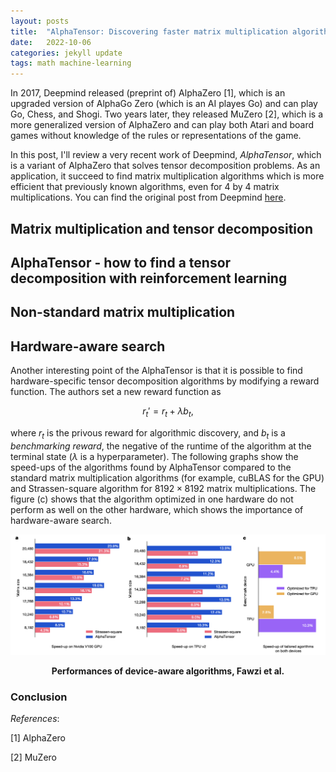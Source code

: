 ```yaml
---
layout: posts
title:  "AlphaTensor: Discovering faster matrix multiplication algorithms with reinforcement learning"
date:   2022-10-06
categories: jekyll update
tags: math machine-learning
---
```


In 2017, Deepmind released (preprint of) AlphaZero [1], which is an upgraded version of AlphaGo Zero (which is an AI playes Go) and can play Go, Chess, and Shogi.
Two years later, they released MuZero [2], which is a more generalized version of AlphaZero and can play both Atari and board games without knowledge of the rules or
representations of the game.

In this post, I'll review a very recent work of Deepmind, *AlphaTensor*, which is a variant of AlphaZero that solves tensor decomposition problems. 
As an application, it succeed to find matrix multiplication algorithms which is more efficient that previously known algorithms, even for 4 by 4 matrix multiplications.
You can find the original post from Deepmind [here](https://www.deepmind.com/blog/discovering-novel-algorithms-with-alphatensor).

## Matrix multiplication and tensor decomposition

## AlphaTensor - how to find a tensor decomposition with reinforcement learning

## Non-standard matrix multiplication

## Hardware-aware search

Another interesting point of the AlphaTensor is that it is possible to find hardware-specific tensor decomposition algorithms by modifying a reward function.
The authors set a new reward function as

$$
r_t' = r_t + \lambda b_t,
$$

where $r_t$ is the privous reward for algorithmic discovery, and $b_t$ is a *benchmarking reward*, the negative of the runtime of the algorithm at the terminal state ($\lambda$ is a hyperparameter). 
The following graphs show the speed-ups of the algorithms found by AlphaTensor compared to the standard matrix multiplication algorithms (for example, cuBLAS for the GPU) and Strassen-square algorithm for $8192 \times 8192$ matrix multiplications.
The figure (c) shows that the algorithm optimized in one hardware do not perform as well on the other hardware, which shows the importance of hardware-aware search.


<p align="center">
<img src="/assets/images/alphatensor-device.png">
</p>
<figcaption align = "center"><b>Performances of device-aware algorithms, Fawzi et al.</b></figcaption>

### Conclusion


*References*:

[1] AlphaZero

[2] MuZero

